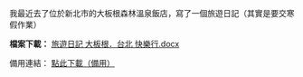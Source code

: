 我最近去了位於新北市的大板根森林溫泉飯店，寫了一個旅遊日記（其實是要交寒假作業）

**檔案下載：**
[旅遊日記 大板根．台北 快樂行.docx](https://github.com/user-attachments/files/18748464/default.docx)

備用連結：
[點此下載（備用）](ftp://yanggu:rory0413@yanggu.tplinkdns.com/G/%E6%97%85%E9%81%8A%E6%97%A5%E8%A8%98%20%E5%A4%A7%E6%9D%BF%E6%A0%B9%EF%BC%8E%E5%8F%B0%E5%8C%97%20%E5%BF%AB%E6%A8%82%E8%A1%8C.docx)